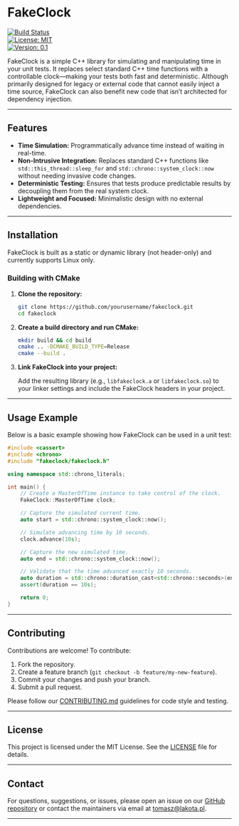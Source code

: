# FakeClock

[![Build Status](https://img.shields.io/badge/build-passing-brightgreen.svg)](https://github.com/yourusername/fakeclock)  
[![License: MIT](https://img.shields.io/badge/License-MIT-blue.svg)](LICENSE)  
[![Version: 0.1](https://img.shields.io/badge/Version-0.1-orange.svg)](https://github.com/yourusername/fakeclock/releases)

FakeClock is a simple C++ library for simulating and manipulating time in your unit tests. It replaces select standard C++ time functions with a controllable clock—making your tests both fast and deterministic. Although primarily designed for legacy or external code that cannot easily inject a time source, FakeClock can also benefit new code that isn’t architected for dependency injection.

---

## Features

- **Time Simulation:** Programmatically advance time instead of waiting in real-time.
- **Non-Intrusive Integration:** Replaces standard C++ functions like `std::this_thread::sleep_for` and `std::chrono::system_clock::now` without needing invasive code changes.
- **Deterministic Testing:** Ensures that tests produce predictable results by decoupling them from the real system clock.
- **Lightweight and Focused:** Minimalistic design with no external dependencies.

---

## Installation

FakeClock is built as a static or dynamic library (not header-only) and currently supports Linux only.

### Building with CMake

1. **Clone the repository:**

   ```bash
   git clone https://github.com/yourusername/fakeclock.git
   cd fakeclock
   ```

2. **Create a build directory and run CMake:**

   ```bash
   mkdir build && cd build
   cmake .. -DCMAKE_BUILD_TYPE=Release
   cmake --build .
   ```

3. **Link FakeClock into your project:**

   Add the resulting library (e.g., `libfakeclock.a` or `libfakeclock.so`) to your linker settings and include the FakeClock headers in your project.

---

## Usage Example

Below is a basic example showing how FakeClock can be used in a unit test:

```cpp
#include <cassert>
#include <chrono>
#include "fakeclock/fakeclock.h"

using namespace std::chrono_literals;

int main() {
    // Create a MasterOfTime instance to take control of the clock.
    FakeClock::MasterOfTime clock;

    // Capture the simulated current time.
    auto start = std::chrono::system_clock::now();

    // Simulate advancing time by 10 seconds.
    clock.advance(10s);

    // Capture the new simulated time.
    auto end = std::chrono::system_clock::now();

    // Validate that the time advanced exactly 10 seconds.
    auto duration = std::chrono::duration_cast<std::chrono::seconds>(end - start);
    assert(duration == 10s);

    return 0;
}
```




---

## Contributing

Contributions are welcome! To contribute:

1. Fork the repository.
2. Create a feature branch (`git checkout -b feature/my-new-feature`).
3. Commit your changes and push your branch.
4. Submit a pull request.

Please follow our [CONTRIBUTING.md](CONTRIBUTING.md) guidelines for code style and testing.

---

## License

This project is licensed under the MIT License. See the [LICENSE](LICENSE) file for details.

---

## Contact

For questions, suggestions, or issues, please open an issue on our [GitHub repository](https://github.com/peper0/fakeclock/issues) or contact the maintainers via email at [tomasz@lakota.pl](mailto:tomasz@lakota.pl).

---

